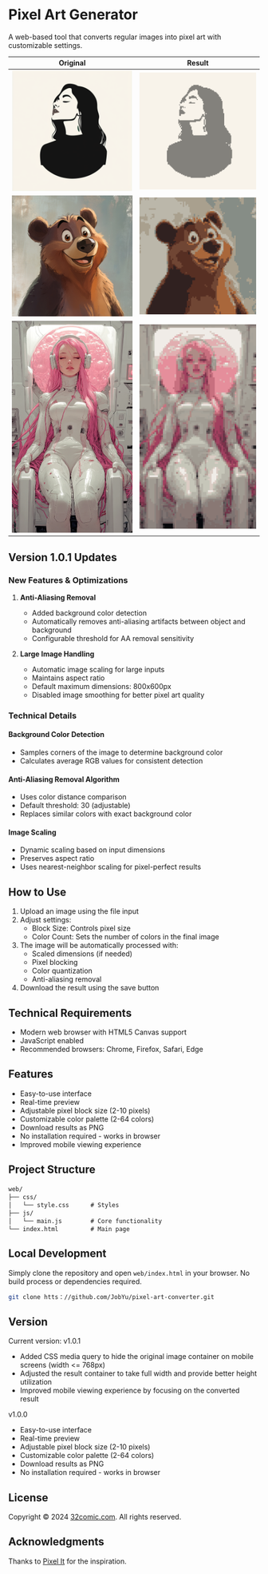 # Pixel Art Generator

A web-based tool that converts regular images into pixel art with customizable settings.

| Original | Result |
|----------|--------|
| ![Original 1](web/o1.png) | ![Result 1](web/r1.png) |
| ![Original 2](web/o2.png) | ![Result 2](web/r2.png) |
| ![Original 3](web/o3.png) | ![Result 3](web/r3.png) |

## Version 1.0.1 Updates

### New Features & Optimizations

1. **Anti-Aliasing Removal**
   - Added background color detection
   - Automatically removes anti-aliasing artifacts between object and background
   - Configurable threshold for AA removal sensitivity

2. **Large Image Handling**
   - Automatic image scaling for large inputs
   - Maintains aspect ratio
   - Default maximum dimensions: 800x600px
   - Disabled image smoothing for better pixel art quality

### Technical Details

#### Background Color Detection
- Samples corners of the image to determine background color
- Calculates average RGB values for consistent detection

#### Anti-Aliasing Removal Algorithm
- Uses color distance comparison
- Default threshold: 30 (adjustable)
- Replaces similar colors with exact background color

#### Image Scaling
- Dynamic scaling based on input dimensions
- Preserves aspect ratio
- Uses nearest-neighbor scaling for pixel-perfect results

## How to Use

1. Upload an image using the file input
2. Adjust settings:
   - Block Size: Controls pixel size
   - Color Count: Sets the number of colors in the final image
3. The image will be automatically processed with:
   - Scaled dimensions (if needed)
   - Pixel blocking
   - Color quantization
   - Anti-aliasing removal
4. Download the result using the save button

## Technical Requirements

- Modern web browser with HTML5 Canvas support
- JavaScript enabled
- Recommended browsers: Chrome, Firefox, Safari, Edge

## Features

- Easy-to-use interface
- Real-time preview
- Adjustable pixel block size (2-10 pixels)
- Customizable color palette (2-64 colors)
- Download results as PNG
- No installation required - works in browser
- Improved mobile viewing experience

## Project Structure

```
web/
├── css/
│   └── style.css      # Styles
├── js/
│   └── main.js        # Core functionality
└── index.html         # Main page
```

## Local Development

Simply clone the repository and open `web/index.html` in your browser. No build process or dependencies required.

```bash
git clone htts：//github.com/JobYu/pixel-art-converter.git
```

## Version

Current version: v1.0.1

- Added CSS media query to hide the original image container on mobile screens (width <= 768px)
- Adjusted the result container to take full width and provide better height utilization
- Improved mobile viewing experience by focusing on the converted result

v1.0.0

- Easy-to-use interface
- Real-time preview
- Adjustable pixel block size (2-10 pixels)
- Customizable color palette (2-64 colors)
- Download results as PNG
- No installation required - works in browser


## License

Copyright © 2024 [32comic.com](https://32comic.com). All rights reserved.

## Acknowledgments

Thanks to [Pixel It](https://github.com/giventofly/pixelit) for the inspiration.
